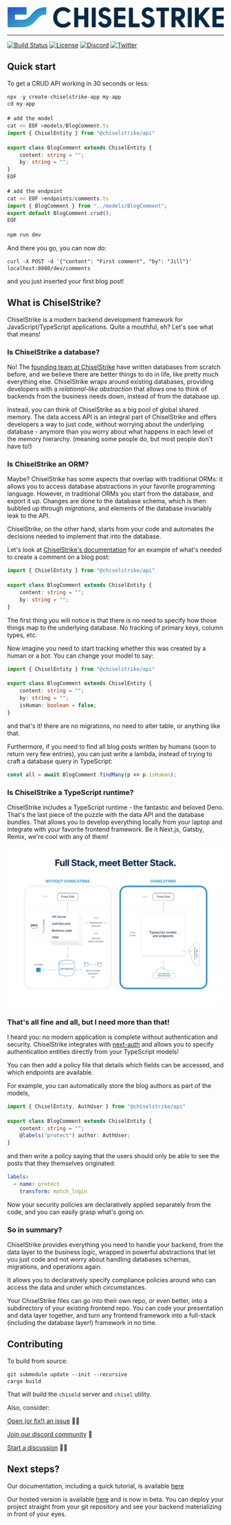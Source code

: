![banner](imgs/logo.jpg)

---

[![Build Status](https://github.com/chiselstrike/chiselstrike/workflows/Rust/badge.svg?event=push&branch=main)](https://github.com/chiselstrike/chiselstrike/actions)
[![License](https://img.shields.io/badge/license-Apache%202.0-blue)](https://github.com/chiselstrike/chiselstrike/blob/master/LICENSE)
[![Discord](https://img.shields.io/discord/933071162680958986?color=5865F2&label=discord&logo=discord&logoColor=8a9095)](https://discord.gg/GHNN9CNAZe)
[![Twitter](https://img.shields.io/twitter/follow/chiselstrike?style=plastic)](https://twitter.com/chiselstrike)

## Quick start

To get a CRUD API working in 30 seconds or less:

```typescript
npx -y create-chiselstrike-app my-app
cd my-app

# add the model
cat << EOF >models/BlogComment.ts
import { ChiselEntity } from "@chiselstrike/api"

export class BlogComment extends ChiselEntity {
    content: string = "";
    by: string = "";
}
EOF

# add the endpoint
cat << EOF >endpoints/comments.ts
import { BlogComment } from "../models/BlogComment";
export default BlogComment.crud();
EOF

npm run dev
```

And there you go, you can now do:
```
curl -X POST -d '{"content": "First comment", "by": "Jill"}' localhost:8080/dev/comments
```

and you just inserted your first blog post!


## What is ChiselStrike?

ChiselStrike is a modern backend development framework for JavaScript/TypeScript applications. Quite a mouthful, eh?
Let's see what that means!

### Is ChiselStrike a database?

No! The [founding team at ChiselStrike](https://www.chiselstrike.com/about) have written databases from scratch before, and
we believe there are better things to do in life, like pretty much everything else. ChiselStrike wraps around
existing databases, providing developers with a *relational-like abstraction* that allows one to think of backends
from the business needs down, instead of from the database up.

Instead, you can think of ChiselStrike as a big pool of global shared memory.
The data access API is an integral part of ChiselStrike and offers developers a way to just code, without
worrying about the underlying database - anymore than you worry about what happens in each level of the memory hierarchy.
(meaning some people do, but most people don't have to!)

### Is ChiselStrike an ORM?

Maybe? ChiselStrike has some aspects that overlap with traditional ORMs: it allows you to access database abstractions
in your favorite programming language. However, in traditional ORMs you start from the database, and export it up. Changes
are done to the database schema, which is then bubbled up through *migrations*, and elements of the database invariably leak
to the API.

ChiselStrike, on the other hand, starts from your code and automates the decisions needed to implement that into the database.

Let's look at [ChiselStrike's documentation](https://docs.chiselstrike.com/Intro/first) for an example of what's needed to create a comment on a blog post:

```typescript
import { ChiselEntity } from "@chiselstrike/api"

export class BlogComment extends ChiselEntity {
    content: string = "";
    by: string = "";
}
```

The first thing you will notice is that there is no need to specify how those things map to the underlying database. No tracking
of primary keys, column types, etc.

Now imagine you need to start tracking whether this was created by a human or a bot. You can change your model
to say:

```typescript
import { ChiselEntity } from "@chiselstrike/api"

export class BlogComment extends ChiselEntity {
    content: string = "";
    by: string = "";
    isHuman: boolean = false;
}
```

and that's it! there are no migrations, no need to alter table, or anything like that.

Furthermore, if you need to find all blog posts written by humans (soon to return very few entries), you
can just write a lambda, instead of trying to craft a database query in TypeScript:

```typescript
const all = await BlogComment.findMany(p => p.isHuman);
```

### Is ChiselStrike a TypeScript runtime?

ChiselStrike includes a TypeScript runtime - the fantastic and beloved Deno. That's the last piece of the puzzle
with the data API and the database bundles. That allows you to develop everything locally from your laptop and integrate
with your favorite frontend framework. Be it Next.js, Gatsby, Remix, we're cool with any of them!

![](imgs/diagram.png)

### That's all fine and all, but I need more than that!

I heard you: no modern application is complete without authentication and security. ChiselStrike integrates with [next-auth](https://next-auth.js.org/)
and allows you to specify authentication entities directly from your TypeScript models!

You can then add a policy file that details which fields can be accessed, and which endpoints are available.

For example, you can automatically store the blog authors as part of the models,

```typescript
import { ChiselEntity, AuthUser } from "@chiselstrike/api"

export class BlogComment extends ChiselEntity {
    content: string = "";
    @labels("protect") author: AuthUser;
}
```

and then write a policy saying that the users should only be able to see the posts that they themselves
originated:

```yaml
labels:
  - name: protect
    transform: match_login
```

Now your security policies are declaratively applied separately from the code, and you can easily grasp what's
going on.

### So in summary?

ChiselStrike provides everything you need to handle your backend, from the data layer to the business logic, wrapped
in powerful abstractions that let you just code and not worry about handling databases schemas, migrations, and operations
again.

It allows you to declaratively specify compliance policies around who can access the data and under which circumstances.

Your ChiselStrike files can go into their own repo, or even better, into a subdirectory of your existing frontend repo. You can
code your presentation and data layer together, and turn any frontend framework into a full-stack (including the database layer!)
framework in no time.


## Contributing

To build from source:

```console
git submodule update --init --recursive
cargo build
```

That will build the `chiseld` server and `chisel` utility.

Also, consider:

[Open (or fix!) an issue](https://github.com/chiselstrike/chiselstrike/issues) 🙇‍♂️

[Join our discord community](https://discord.gg/GHNN9CNAZe) 🤩

[Start a discussion](https://github.com/chiselstrike/chiselstrike/discussions/) 🙋‍♀️


## Next steps?

Our documentation, including a quick tutorial, is available [here](https://docs.chiselstrike.com)

Our hosted version is available [here](https://www.chiselstrike.com/login) and is now in beta. You can deploy your project
straight from your git repository and see your backend materializing in front of your eyes.
